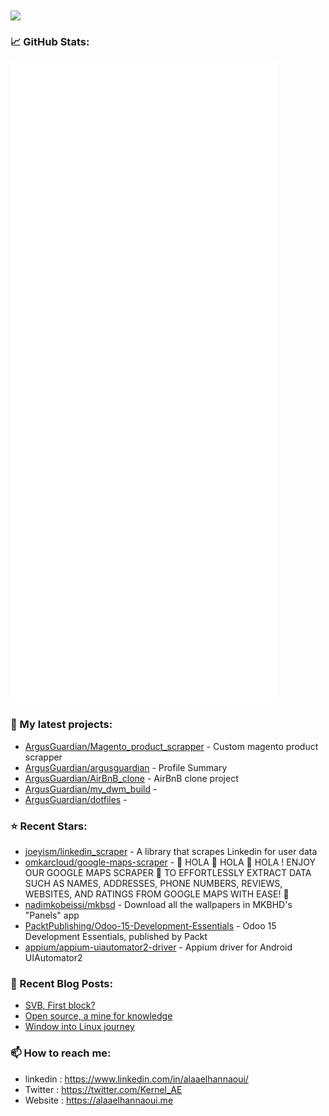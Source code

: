 <img align="center" src="https://media1.giphy.com/media/13HgwGsXF0aiGY/giphy.gif" />

### 📈 GitHub Stats:

<p align="left"><img src="https://raw.githubusercontent.com/Argusguardian/argusguardian/main/github-metrics.svg" /></p>

### 🌱 My latest projects:

- [ArgusGuardian/Magento_product_scrapper](https://github.com/ArgusGuardian/Magento_product_scrapper) - Custom magento product scrapper
- [ArgusGuardian/argusguardian](https://github.com/ArgusGuardian/argusguardian) - Profile Summary
- [ArgusGuardian/AirBnB_clone](https://github.com/ArgusGuardian/AirBnB_clone) - AirBnB clone project
- [ArgusGuardian/my_dwm_build](https://github.com/ArgusGuardian/my_dwm_build) - 
- [ArgusGuardian/dotfiles](https://github.com/ArgusGuardian/dotfiles) - 
### ⭐ Recent Stars:

- [joeyism/linkedin_scraper](https://github.com/joeyism/linkedin_scraper) - A library that scrapes Linkedin for user data
- [omkarcloud/google-maps-scraper](https://github.com/omkarcloud/google-maps-scraper) - 👋 HOLA 👋 HOLA 👋 HOLA ! ENJOY OUR GOOGLE MAPS SCRAPER 🚀 TO EFFORTLESSLY EXTRACT DATA SUCH AS NAMES, ADDRESSES, PHONE NUMBERS, REVIEWS, WEBSITES, AND RATINGS FROM GOOGLE MAPS WITH EASE! 🤖
- [nadimkobeissi/mkbsd](https://github.com/nadimkobeissi/mkbsd) - Download all the wallpapers in MKBHD&#39;s &#34;Panels&#34; app
- [PacktPublishing/Odoo-15-Development-Essentials](https://github.com/PacktPublishing/Odoo-15-Development-Essentials) - Odoo 15 Development Essentials, published by Packt
- [appium/appium-uiautomator2-driver](https://github.com/appium/appium-uiautomator2-driver) - Appium driver for Android UIAutomator2
### 📰 Recent Blog Posts:

- [SVB, First block?](https://alaaelhannaoui.me/blog/svb-collapse/)
- [Open source, a mine for knowledge](https://alaaelhannaoui.me/blog/open-source/)
- [Window into Linux journey](https://alaaelhannaoui.me/blog/window-to-linux/)

### 📫 How to reach me:

- linkedin : <https://www.linkedin.com/in/alaaelhannaoui/>
- Twitter : <https://twitter.com/Kernel_AE>
- Website : <https://alaaelhannaoui.me>
